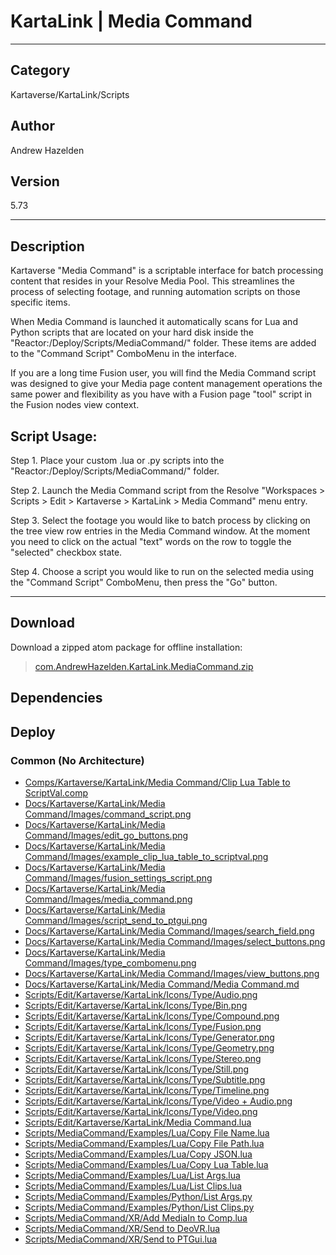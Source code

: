 # KartaLink | Media Command
___

## Category
Kartaverse/KartaLink/Scripts

## Author
Andrew Hazelden

## Version
5.73

___

## Description
<p>Kartaverse "Media Command" is a scriptable interface for batch processing content that resides in your Resolve Media Pool. This streamlines the process of selecting footage, and running automation scripts on those specific items.</p>

<p>When Media Command is launched it automatically scans for Lua and Python scripts that are located on your hard disk inside the "Reactor:/Deploy/Scripts/MediaCommand/" folder. These items are added to the "Command Script" ComboMenu in the interface.</p>

<p>If you are a long time Fusion user, you will find the Media Command script was designed to give your Media page content management operations the same power and flexibility as you have with a Fusion page "tool" script in the Fusion nodes view context.</p>

<p><h2>Script Usage:</h2></p>

<p>Step 1. Place your custom .lua or .py scripts into the "Reactor:/Deploy/Scripts/MediaCommand/" folder.</p>

<p>Step 2. Launch the Media Command script from the Resolve "Workspaces > Scripts > Edit > Kartaverse > KartaLink > Media Command" menu entry.</p>

<p>Step 3. Select the footage you would like to batch process by clicking on the tree view row entries in the Media Command window. At the moment you need to click on the actual "text" words on the row to toggle the "selected" checkbox state.</p>

<p>Step 4. Choose a script you would like to run on the selected media using the "Command Script" ComboMenu, then press the "Go" button.</p>

___

## Download

Download a zipped atom package for offline installation:
> [com.AndrewHazelden.KartaLink.MediaCommand.zip](https://gitlab.com/WeSuckLess/Reactor/-/archive/master/Reactor-master.zip?path=Atoms/com.AndrewHazelden.KartaLink.MediaCommand)  

## Dependencies

## Deploy

### Common (No Architecture)

<ul>
<li><a href="https://gitlab.com/WeSuckLess/Reactor/-/blob/master/Atoms/com.AndrewHazelden.KartaLink.MediaCommand/Comps/Kartaverse/KartaLink/Media Command/Clip Lua Table to ScriptVal.comp?ref_type=heads">Comps/Kartaverse/KartaLink/Media Command/Clip Lua Table to ScriptVal.comp</a></li>
<li><a href="https://gitlab.com/WeSuckLess/Reactor/-/blob/master/Atoms/com.AndrewHazelden.KartaLink.MediaCommand/Docs/Kartaverse/KartaLink/Media Command/Images/command_script.png?ref_type=heads">Docs/Kartaverse/KartaLink/Media Command/Images/command_script.png</a></li>
<li><a href="https://gitlab.com/WeSuckLess/Reactor/-/blob/master/Atoms/com.AndrewHazelden.KartaLink.MediaCommand/Docs/Kartaverse/KartaLink/Media Command/Images/edit_go_buttons.png?ref_type=heads">Docs/Kartaverse/KartaLink/Media Command/Images/edit_go_buttons.png</a></li>
<li><a href="https://gitlab.com/WeSuckLess/Reactor/-/blob/master/Atoms/com.AndrewHazelden.KartaLink.MediaCommand/Docs/Kartaverse/KartaLink/Media Command/Images/example_clip_lua_table_to_scriptval.png?ref_type=heads">Docs/Kartaverse/KartaLink/Media Command/Images/example_clip_lua_table_to_scriptval.png</a></li>
<li><a href="https://gitlab.com/WeSuckLess/Reactor/-/blob/master/Atoms/com.AndrewHazelden.KartaLink.MediaCommand/Docs/Kartaverse/KartaLink/Media Command/Images/fusion_settings_script.png?ref_type=heads">Docs/Kartaverse/KartaLink/Media Command/Images/fusion_settings_script.png</a></li>
<li><a href="https://gitlab.com/WeSuckLess/Reactor/-/blob/master/Atoms/com.AndrewHazelden.KartaLink.MediaCommand/Docs/Kartaverse/KartaLink/Media Command/Images/media_command.png?ref_type=heads">Docs/Kartaverse/KartaLink/Media Command/Images/media_command.png</a></li>
<li><a href="https://gitlab.com/WeSuckLess/Reactor/-/blob/master/Atoms/com.AndrewHazelden.KartaLink.MediaCommand/Docs/Kartaverse/KartaLink/Media Command/Images/script_send_to_ptgui.png?ref_type=heads">Docs/Kartaverse/KartaLink/Media Command/Images/script_send_to_ptgui.png</a></li>
<li><a href="https://gitlab.com/WeSuckLess/Reactor/-/blob/master/Atoms/com.AndrewHazelden.KartaLink.MediaCommand/Docs/Kartaverse/KartaLink/Media Command/Images/search_field.png?ref_type=heads">Docs/Kartaverse/KartaLink/Media Command/Images/search_field.png</a></li>
<li><a href="https://gitlab.com/WeSuckLess/Reactor/-/blob/master/Atoms/com.AndrewHazelden.KartaLink.MediaCommand/Docs/Kartaverse/KartaLink/Media Command/Images/select_buttons.png?ref_type=heads">Docs/Kartaverse/KartaLink/Media Command/Images/select_buttons.png</a></li>
<li><a href="https://gitlab.com/WeSuckLess/Reactor/-/blob/master/Atoms/com.AndrewHazelden.KartaLink.MediaCommand/Docs/Kartaverse/KartaLink/Media Command/Images/type_combomenu.png?ref_type=heads">Docs/Kartaverse/KartaLink/Media Command/Images/type_combomenu.png</a></li>
<li><a href="https://gitlab.com/WeSuckLess/Reactor/-/blob/master/Atoms/com.AndrewHazelden.KartaLink.MediaCommand/Docs/Kartaverse/KartaLink/Media Command/Images/view_buttons.png?ref_type=heads">Docs/Kartaverse/KartaLink/Media Command/Images/view_buttons.png</a></li>
<li><a href="https://gitlab.com/WeSuckLess/Reactor/-/blob/master/Atoms/com.AndrewHazelden.KartaLink.MediaCommand/Docs/Kartaverse/KartaLink/Media Command/Media Command.md?ref_type=heads">Docs/Kartaverse/KartaLink/Media Command/Media Command.md</a></li>
<li><a href="https://gitlab.com/WeSuckLess/Reactor/-/blob/master/Atoms/com.AndrewHazelden.KartaLink.MediaCommand/Scripts/Edit/Kartaverse/KartaLink/Icons/Type/Audio.png?ref_type=heads">Scripts/Edit/Kartaverse/KartaLink/Icons/Type/Audio.png</a></li>
<li><a href="https://gitlab.com/WeSuckLess/Reactor/-/blob/master/Atoms/com.AndrewHazelden.KartaLink.MediaCommand/Scripts/Edit/Kartaverse/KartaLink/Icons/Type/Bin.png?ref_type=heads">Scripts/Edit/Kartaverse/KartaLink/Icons/Type/Bin.png</a></li>
<li><a href="https://gitlab.com/WeSuckLess/Reactor/-/blob/master/Atoms/com.AndrewHazelden.KartaLink.MediaCommand/Scripts/Edit/Kartaverse/KartaLink/Icons/Type/Compound.png?ref_type=heads">Scripts/Edit/Kartaverse/KartaLink/Icons/Type/Compound.png</a></li>
<li><a href="https://gitlab.com/WeSuckLess/Reactor/-/blob/master/Atoms/com.AndrewHazelden.KartaLink.MediaCommand/Scripts/Edit/Kartaverse/KartaLink/Icons/Type/Fusion.png?ref_type=heads">Scripts/Edit/Kartaverse/KartaLink/Icons/Type/Fusion.png</a></li>
<li><a href="https://gitlab.com/WeSuckLess/Reactor/-/blob/master/Atoms/com.AndrewHazelden.KartaLink.MediaCommand/Scripts/Edit/Kartaverse/KartaLink/Icons/Type/Generator.png?ref_type=heads">Scripts/Edit/Kartaverse/KartaLink/Icons/Type/Generator.png</a></li>
<li><a href="https://gitlab.com/WeSuckLess/Reactor/-/blob/master/Atoms/com.AndrewHazelden.KartaLink.MediaCommand/Scripts/Edit/Kartaverse/KartaLink/Icons/Type/Geometry.png?ref_type=heads">Scripts/Edit/Kartaverse/KartaLink/Icons/Type/Geometry.png</a></li>
<li><a href="https://gitlab.com/WeSuckLess/Reactor/-/blob/master/Atoms/com.AndrewHazelden.KartaLink.MediaCommand/Scripts/Edit/Kartaverse/KartaLink/Icons/Type/Stereo.png?ref_type=heads">Scripts/Edit/Kartaverse/KartaLink/Icons/Type/Stereo.png</a></li>
<li><a href="https://gitlab.com/WeSuckLess/Reactor/-/blob/master/Atoms/com.AndrewHazelden.KartaLink.MediaCommand/Scripts/Edit/Kartaverse/KartaLink/Icons/Type/Still.png?ref_type=heads">Scripts/Edit/Kartaverse/KartaLink/Icons/Type/Still.png</a></li>
<li><a href="https://gitlab.com/WeSuckLess/Reactor/-/blob/master/Atoms/com.AndrewHazelden.KartaLink.MediaCommand/Scripts/Edit/Kartaverse/KartaLink/Icons/Type/Subtitle.png?ref_type=heads">Scripts/Edit/Kartaverse/KartaLink/Icons/Type/Subtitle.png</a></li>
<li><a href="https://gitlab.com/WeSuckLess/Reactor/-/blob/master/Atoms/com.AndrewHazelden.KartaLink.MediaCommand/Scripts/Edit/Kartaverse/KartaLink/Icons/Type/Timeline.png?ref_type=heads">Scripts/Edit/Kartaverse/KartaLink/Icons/Type/Timeline.png</a></li>
<li><a href="https://gitlab.com/WeSuckLess/Reactor/-/blob/master/Atoms/com.AndrewHazelden.KartaLink.MediaCommand/Scripts/Edit/Kartaverse/KartaLink/Icons/Type/Video + Audio.png?ref_type=heads">Scripts/Edit/Kartaverse/KartaLink/Icons/Type/Video + Audio.png</a></li>
<li><a href="https://gitlab.com/WeSuckLess/Reactor/-/blob/master/Atoms/com.AndrewHazelden.KartaLink.MediaCommand/Scripts/Edit/Kartaverse/KartaLink/Icons/Type/Video.png?ref_type=heads">Scripts/Edit/Kartaverse/KartaLink/Icons/Type/Video.png</a></li>
<li><a href="https://gitlab.com/WeSuckLess/Reactor/-/blob/master/Atoms/com.AndrewHazelden.KartaLink.MediaCommand/Scripts/Edit/Kartaverse/KartaLink/Media Command.lua?ref_type=heads">Scripts/Edit/Kartaverse/KartaLink/Media Command.lua</a></li>
<li><a href="https://gitlab.com/WeSuckLess/Reactor/-/blob/master/Atoms/com.AndrewHazelden.KartaLink.MediaCommand/Scripts/MediaCommand/Examples/Lua/Copy File Name.lua?ref_type=heads">Scripts/MediaCommand/Examples/Lua/Copy File Name.lua</a></li>
<li><a href="https://gitlab.com/WeSuckLess/Reactor/-/blob/master/Atoms/com.AndrewHazelden.KartaLink.MediaCommand/Scripts/MediaCommand/Examples/Lua/Copy File Path.lua?ref_type=heads">Scripts/MediaCommand/Examples/Lua/Copy File Path.lua</a></li>
<li><a href="https://gitlab.com/WeSuckLess/Reactor/-/blob/master/Atoms/com.AndrewHazelden.KartaLink.MediaCommand/Scripts/MediaCommand/Examples/Lua/Copy JSON.lua?ref_type=heads">Scripts/MediaCommand/Examples/Lua/Copy JSON.lua</a></li>
<li><a href="https://gitlab.com/WeSuckLess/Reactor/-/blob/master/Atoms/com.AndrewHazelden.KartaLink.MediaCommand/Scripts/MediaCommand/Examples/Lua/Copy Lua Table.lua?ref_type=heads">Scripts/MediaCommand/Examples/Lua/Copy Lua Table.lua</a></li>
<li><a href="https://gitlab.com/WeSuckLess/Reactor/-/blob/master/Atoms/com.AndrewHazelden.KartaLink.MediaCommand/Scripts/MediaCommand/Examples/Lua/List Args.lua?ref_type=heads">Scripts/MediaCommand/Examples/Lua/List Args.lua</a></li>
<li><a href="https://gitlab.com/WeSuckLess/Reactor/-/blob/master/Atoms/com.AndrewHazelden.KartaLink.MediaCommand/Scripts/MediaCommand/Examples/Lua/List Clips.lua?ref_type=heads">Scripts/MediaCommand/Examples/Lua/List Clips.lua</a></li>
<li><a href="https://gitlab.com/WeSuckLess/Reactor/-/blob/master/Atoms/com.AndrewHazelden.KartaLink.MediaCommand/Scripts/MediaCommand/Examples/Python/List Args.py?ref_type=heads">Scripts/MediaCommand/Examples/Python/List Args.py</a></li>
<li><a href="https://gitlab.com/WeSuckLess/Reactor/-/blob/master/Atoms/com.AndrewHazelden.KartaLink.MediaCommand/Scripts/MediaCommand/Examples/Python/List Clips.py?ref_type=heads">Scripts/MediaCommand/Examples/Python/List Clips.py</a></li>
<li><a href="https://gitlab.com/WeSuckLess/Reactor/-/blob/master/Atoms/com.AndrewHazelden.KartaLink.MediaCommand/Scripts/MediaCommand/XR/Add MediaIn to Comp.lua?ref_type=heads">Scripts/MediaCommand/XR/Add MediaIn to Comp.lua</a></li>
<li><a href="https://gitlab.com/WeSuckLess/Reactor/-/blob/master/Atoms/com.AndrewHazelden.KartaLink.MediaCommand/Scripts/MediaCommand/XR/Send to DeoVR.lua?ref_type=heads">Scripts/MediaCommand/XR/Send to DeoVR.lua</a></li>
<li><a href="https://gitlab.com/WeSuckLess/Reactor/-/blob/master/Atoms/com.AndrewHazelden.KartaLink.MediaCommand/Scripts/MediaCommand/XR/Send to PTGui.lua?ref_type=heads">Scripts/MediaCommand/XR/Send to PTGui.lua</a></li>
</ul>
